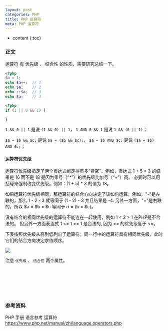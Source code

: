 ```yaml
---
layout: post
categories: PHP
title: PHP 运算符
meta: PHP 运算符
---
```

* content
{:toc}

### 正文

运算符 有 优先级 、 结合性 的性质，需要研究总结一下。

```php
<?php
$a = 1;
echo $a++;  // 1
echo $a;    // 2
echo ++$a;  // 3
echo $a;    // 3
```


```php
<?php
if (1 || 0 && 1) {

}
```

`1 && 0 || 1` 是说 `(1 && 0) || 1`，
`1 AND 0 && 1` 是说 `1 && (0 || 1)`；

`$a = $b && $c;` 是说 `$a = ($b && $c);`，
`$a = $b AND $c;` 是说 `($a = $b) AND $c;`；

#### 运算符优先级

运算符优先级指定了两个表达式绑定得有多“紧密”。例如，表达式 1 + 5 * 3 的结果是 16 而不是 18 是因为乘号（“*”）的优先级比加号（“+”）高。
必要时可以用括号来强制改变优先级。例如：(1 + 5) * 3 的值为 18。

如果运算符优先级相同，那运算符的结合方向决定了该如何运算。例如，"-"是左联的，那么 1 - 2 - 3 就等同于 (1 - 2) - 3 并且结果是 -4. 
另外一方面，"="是右联的，所以 $a = $b = $c 等同于 $a = ($b = $c)。

没有结合的相同优先级的运算符不能连在一起使用，例如 1 < 2 > 1 在PHP是不合法的。
但另外一方面表达式 1 <= 1 == 1 是合法的, 因为 == 的优先级低于 <=。

下表按照优先级从高到低列出了运算符。同一行中的运算符具有相同优先级，此时它们的结合方向决定求值顺序。

![]({{site.baseurl}}/images/20210127/20210127175657.png)

注意 `优先级` 、 `结合性` 两个属性。

<br/><br/><br/><br/><br/>
### 参考资料

PHP 手册 语言参考 运算符 <https://www.php.net/manual/zh/language.operators.php>

